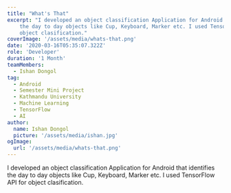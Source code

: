 ```yaml
---
title: "What's That"
excerpt: "I developed an object classification Application for Android that identifies
    the day to day objects like Cup, Keyboard, Marker etc. I used TensorFlow API for
    object clasification."
coverImage: '/assets/media/whats-that.png'
date: '2020-03-16T05:35:07.322Z'
role: 'Developer'
duration: '1 Month'
teamMembers:
  - Ishan Dongol
tag:
  - Android
  - Semester Mini Project
  - Kathmandu University
  - Machine Learning
  - TensorFlow
  - AI
author:
  name: Ishan Dongol
  picture: '/assets/media/ishan.jpg'
ogImage:
  url: '/assets/media/whats-that.png'
---
```


I developed an object classification Application for Android that identifies
    the day to day objects like Cup, Keyboard, Marker etc. I used TensorFlow API for
    object clasification.